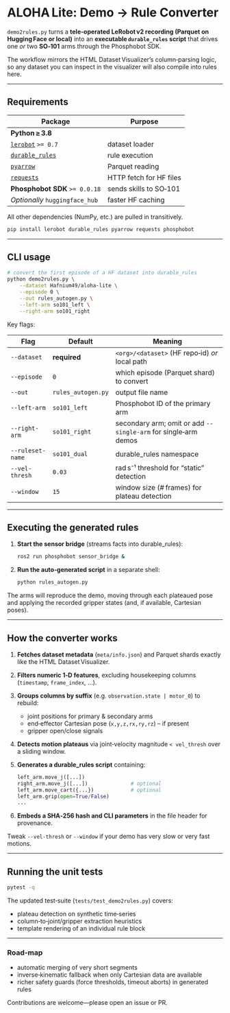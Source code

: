 # ALOHA Lite: Demo → Rule Converter

`demo2rules.py` turns a **tele‑operated LeRobot v2 recording (Parquet on Hugging Face or local)** into an **executable `durable_rules` script** that drives one *or* two **SO‑101** arms through the Phosphobot SDK.

The workflow mirrors the HTML Dataset Visualizer’s column‑parsing logic, so any dataset you can inspect in the visualizer will also compile into rules here.

---

## Requirements

| Package                                                    | Purpose                 |
| ---------------------------------------------------------- | ----------------------- |
| **Python ≥ 3.8**                                           |                         |
| [`lerobot`](https://pypi.org/project/lerobot/) `>= 0.7`    | dataset loader          |
| [`durable_rules`](https://pypi.org/project/durable-rules/) | rule execution          |
| [`pyarrow`](https://pypi.org/project/pyarrow/)             | Parquet reading         |
| [`requests`](https://pypi.org/project/requests/)           | HTTP fetch for HF files |
| **Phosphobot SDK** `>= 0.0.18`                             | sends skills to SO‑101  |
| *Optionally* `huggingface_hub`                             | faster HF caching       |

All other dependencies (NumPy, etc.) are pulled in transitively.

```bash
pip install lerobot durable_rules pyarrow requests phosphobot
```

---

## CLI usage

```bash
# convert the first episode of a HF dataset into durable_rules
python demo2rules.py \
    --dataset Hafnium49/aloha-lite \
    --episode 0 \
    --out rules_autogen.py \
    --left-arm so101_left \
    --right-arm so101_right
```

Key flags:

| Flag             | Default            | Meaning                                                        |
| ---------------- | ------------------ | -------------------------------------------------------------- |
| `--dataset`      | **required**       | `<org>/<dataset>` (HF repo‑id) *or* local path                 |
| `--episode`      | `0`                | which episode (Parquet shard) to convert                       |
| `--out`          | `rules_autogen.py` | output file name                                               |
| `--left-arm`     | `so101_left`       | Phosphobot ID of the primary arm                               |
| `--right-arm`    | `so101_right`      | secondary arm; omit or add `--single-arm` for single‑arm demos |
| `--ruleset-name` | `so101_dual`       | durable\_rules namespace                                       |
| `--vel-thresh`   | `0.03`             | rad s⁻¹ threshold for “static” detection                       |
| `--window`       | `15`               | window size (# frames) for plateau detection                   |

---

## Executing the generated rules

1. **Start the sensor bridge** (streams facts into durable\_rules):

   ```bash
   ros2 run phosphobot sensor_bridge &
   ```

2. **Run the auto‑generated script** in a separate shell:

   ```bash
   python rules_autogen.py
   ```

The arms will reproduce the demo, moving through each plateaued pose and applying the recorded gripper states (and, if available, Cartesian poses).

---

## How the converter works

1. **Fetches dataset metadata** (`meta/info.json`) and Parquet shards exactly like
   the HTML Dataset Visualizer.

2. **Filters numeric 1‑D features**, excluding housekeeping columns (`timestamp`, `frame_index`, …).

3. **Groups columns by suffix** (e.g. `observation.state | motor_0`) to rebuild:

   * joint positions for primary & secondary arms
   * end‑effector Cartesian pose (`x,y,z,rx,ry,rz`) – if present
   * gripper open/close signals

4. **Detects motion plateaus** via joint‑velocity magnitude `< vel_thresh` over a sliding window.

5. **Generates a durable\_rules script** containing:

   ```python
   left_arm.move_j([...])
   right_arm.move_j([...])              # optional
   left_arm.move_cart({...})            # optional
   left_arm.grip(open=True/False)
   ...
   ```

6. **Embeds a SHA‑256 hash and CLI parameters** in the file header for provenance.

Tweak `--vel-thresh` or `--window` if your demo has very slow or very fast motions.

---

## Running the unit tests

```bash
pytest -q
```

The updated test‑suite (`tests/test_demo2rules.py`) covers:

* plateau detection on synthetic time‑series
* column‑to‑joint/gripper extraction heuristics
* template rendering of an individual rule block

---

### Road‑map

* automatic merging of very short segments
* inverse‑kinematic fallback when only Cartesian data are available
* richer safety guards (force thresholds, timeout aborts) in generated rules

Contributions are welcome—please open an issue or PR.
